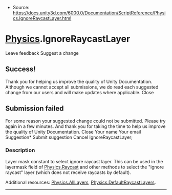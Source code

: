 * Source: https://docs.unity3d.com/6000.0/Documentation/ScriptReference/Physics.IgnoreRaycastLayer.html

#  [Physics](https://docs.unity3d.com/6000.0/Documentation/ScriptReference/Physics.html).IgnoreRaycastLayer
Leave feedback
Suggest a change
## Success!
Thank you for helping us improve the quality of Unity Documentation. Although we cannot accept all submissions, we do read each suggested change from our users and will make updates where applicable.
Close
## Submission failed
For some reason your suggested change could not be submitted. Please <a>try again</a> in a few minutes. And thank you for taking the time to help us improve the quality of Unity Documentation.
Close
Your name Your email Suggestion* Submit suggestion
Cancel
IgnoreRaycastLayer; 
### Description
Layer mask constant to select ignore raycast layer.
This can be used in the layermask field of [Physics.Raycast](https://docs.unity3d.com/6000.0/Documentation/ScriptReference/Physics.Raycast.html) and other methods to select the "ignore raycast" layer (which does not receive raycasts by default).  
  
Additional resources: [Physics.AllLayers](https://docs.unity3d.com/6000.0/Documentation/ScriptReference/Physics.AllLayers.html), [Physics.DefaultRaycastLayers](https://docs.unity3d.com/6000.0/Documentation/ScriptReference/Physics.DefaultRaycastLayers.html).
* * *
